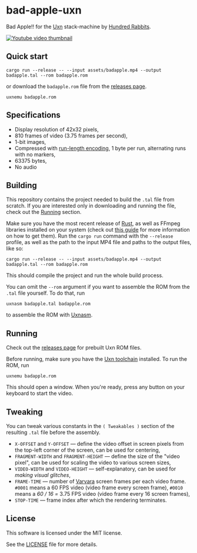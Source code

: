 # bad-apple-uxn

Bad Apple!! for the [Uxn](https://wiki.xxiivv.com/site/uxn.html) stack-machine by [Hundred Rabbits](https://github.com/hundredrabbits).

[![Youtube video thumbnail](https://img.youtube.com/vi/YfCyzwASzJ4/0.jpg)](https://www.youtube.com/watch?v=YfCyzwASzJ4)

## Quick start

```console
cargo run --release -- --input assets/badapple.mp4 --output badapple.tal --rom badapple.rom
```
or download the `badapple.rom` file from the [releases page](https://github.com/karolbelina/bad-apple-uxn/releases).
```console
uxnemu badapple.rom
```

## Specifications

- Display resolution of 42x32 pixels,
- 810 frames of video (3.75 frames per second),
- 1-bit images,
- Compressed with [run-length encoding](https://en.wikipedia.org/wiki/Run-length_encoding), 1 byte per run, alternating runs with no markers,
- 63375 bytes,
- No audio

## Building

This repository contains the project needed to build the `.tal` file from scratch. If you are interested only in downloading and running the file, check out the [Running](#running) section.

Make sure you have the most recent release of [Rust](https://www.rust-lang.org/), as well as FFmpeg libraries installed on your system (check out [this guide](https://github.com/zmwangx/rust-ffmpeg/wiki/Notes-on-building) for more information on how to get them). Run the `cargo run` command with the `--release` profile, as well as the path to the input MP4 file and paths to the output files, like so:
```console
cargo run --release -- --input assets/badapple.mp4 --output badapple.tal --rom badapple.rom
```
This should compile the project and run the whole build process.

You can omit the `--rom` argument if you want to assemble the ROM from the `.tal` file yourself. To do that, run
```console
uxnasm badapple.tal badapple.rom
```
to assemble the ROM with [Uxnasm](https://git.sr.ht/~rabbits/uxn/tree/master/item/src/uxnasm.c).

## Running

Check out the [releases page](https://github.com/karolbelina/bad-apple-uxn/releases) for prebuilt Uxn ROM files.

Before running, make sure you have the [Uxn toolchain](https://git.sr.ht/~rabbits/uxn) installed. To run the ROM, run
```console
uxnemu badapple.rom
```
This should open a window. When you're ready, press any button on your keyboard to start the video.

## Tweaking

You can tweak various constants in the `( Tweakables )` section of the resulting `.tal` file before the assembly.
- `X-OFFSET` and `Y-OFFSET` &mdash; define the video offset in screen pixels from the top-left corner of the screen, can be used for centering,
- `FRAGMENT-WIDTH` and `FRAGMENT-HEIGHT` &mdash; define the size of the "video pixel", can be used for scaling the video to various screen sizes,
- `VIDEO-WIDTH` and `VIDEO-HEIGHT` &mdash; self-explanatory, can be used for _making visual glitches_,
- `FRAME-TIME` &mdash; number of [Varvara](https://wiki.xxiivv.com/site/varvara.html) screen frames per each video frame. `#0001` means a 60 FPS video (video frame every screen frame), `#0010` means a _60 / 16 =_ 3.75 FPS video (video frame every 16 screen frames),
- `STOP-TIME` &mdash; frame index after which the rendering terminates.

## License

This software is licensed under the MIT license.

See the [LICENSE](LICENSE) file for more details.
